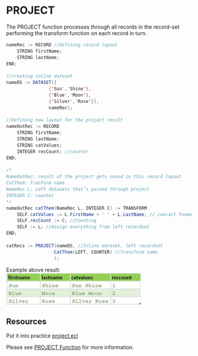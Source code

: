 # PROJECT

The PROJECT function processes through all records in the record-set performing the transform function on each record in turn.

```java
nameRec := RECORD //Defining record layout
    STRING firstName;
    STRING lastName;
END;

//creating inline dataset
nameDS := DATASET([
                {'Sun','Shine'},
                {'Blue','Moon'},
                {'Silver','Rose'}],
                nameRec);

//Defining new layout for the project result
nameOutRec := RECORD
    STRING firstName;
    STRING lastName;
    STRING catValues;
    INTEGER recCount; //counter
END;

/*
NameOutRec: result of the project gets saved in this record layout
CatThem: Tranform name
NameRec L: Left datasets that’s passed through project
INTEGER C: counter
*/
nameOutRec catThem(NameRec L, INTEGER C) := TRANSFORM
    SELF.catValues := L.FirstName + ' ' + L.LastName; // concact fname and last name
    SELF.recCount := C; //Counting
    SELF := L; //Assign everything from left recordset
END;

catRecs := PROJECT(nameDS, //Inline dataset, left recordset
                  CatThem(LEFT, COUNTER) //Transform name
                  );
```

Example above result:\
![project fname lname exp](./Images/project_Fname.jpg)

## Resources

Put it into practice [project.ecl](https://ide.hpccsystems.com/workspaces/share/291d17d9-e5cb-4fac-83c2-ac5997c28a31)

Please see [PROJECT Function](https://hpccsystems.com/training/documentation/ecl-language-reference/html/PROJECT.html) for more information.
